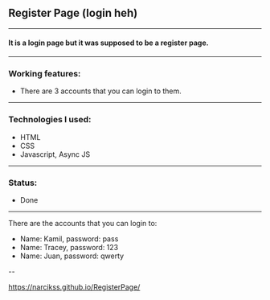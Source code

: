 ## Register Page (login heh)

---

#### It is a login page but it was supposed to be a register page.

---

### Working features:
- There are 3 accounts that you can login to them.

---

### Technologies I used:
- HTML
- CSS
- Javascript, Async JS

---

### Status:
- Done

---

There are the accounts that you can login to:
- Name: Kamil, password: pass
- Name: Tracey, password: 123
- Name: Juan, password: qwerty

--

https://narcikss.github.io/RegisterPage/
